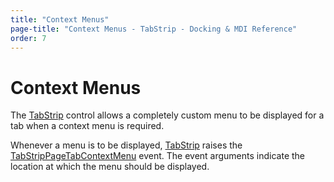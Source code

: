 ```yaml
---
title: "Context Menus"
page-title: "Context Menus - TabStrip - Docking & MDI Reference"
order: 7
---
```

# Context Menus

The [TabStrip](xref:@ActiproUIRoot.Controls.Docking.TabStrip) control allows a completely custom menu to be displayed for a tab when a context menu is required.

Whenever a menu is to be displayed, [TabStrip](xref:@ActiproUIRoot.Controls.Docking.TabStrip) raises the [TabStripPageTabContextMenu](xref:@ActiproUIRoot.Controls.Docking.TabStrip.TabStripPageTabContextMenu) event.  The event arguments indicate the location at which the menu should be displayed.
